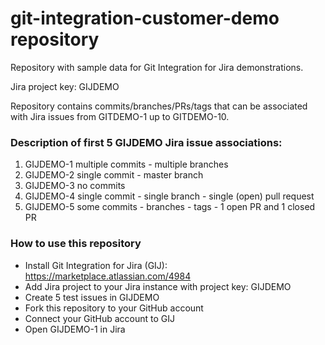 # git-integration-customer-demo repository
Repository with sample data for Git Integration for Jira demonstrations.

Jira project key: GIJDEMO

Repository contains commits/branches/PRs/tags that can be associated with Jira issues from GITDEMO-1 up to GITDEMO-10.

### Description of first 5 GIJDEMO Jira issue associations:
1) GIJDEMO-1 multiple commits - multiple branches
2) GIJDEMO-2 single commit - master branch
3) GIJDEMO-3 no commits
4) GIJDEMO-4 single commit - single branch - single (open) pull request
5) GIJDEMO-5 some commits - branches - tags - 1 open PR and 1 closed PR

### How to use this repository
- Install Git Integration for Jira (GIJ): https://marketplace.atlassian.com/4984
- Add Jira project to your Jira instance with project key: GIJDEMO
- Create 5 test issues in GIJDEMO
- Fork this repository to your GitHub account
- Connect your GitHub account to GIJ
- Open GIJDEMO-1 in Jira
